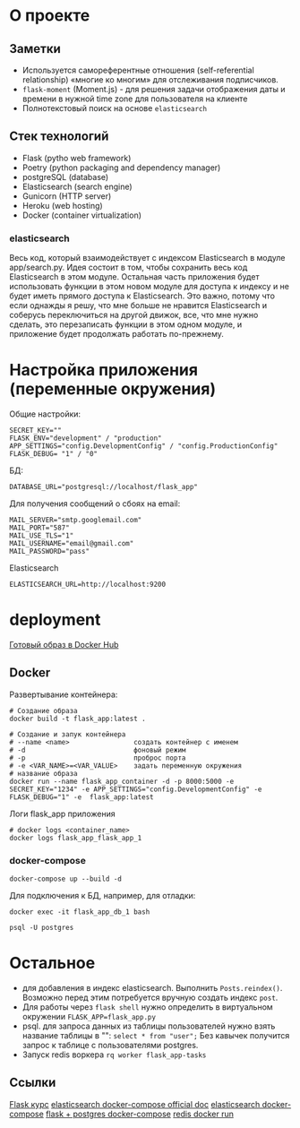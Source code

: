 # О проекте
## Заметки
- Используется самореферентные отношения (self-referential relationship) «многие ко многим» для отслеживания подписчиков.
- `flask-moment` (Moment.js) - для решения задачи отображения даты и времени в нужной time zone для пользователя на клиенте
- Полнотекстовый поиск на основе `elasticsearch`

## Стек технологий
- Flask (pytho web framework)
- Poetry (python packaging and dependency manager)
- postgreSQL (database)
- Elasticsearch (search engine)
- Gunicorn (HTTP server)
- Heroku (web hosting)
- Docker (container virtualization)

### elasticsearch
Весь код, который взаимодействует с индексом Elasticsearch в модуле app/search.py.
Идея состоит в том, чтобы сохранить весь код Elasticsearch в этом модуле. Остальная часть приложения будет использовать функции в этом новом модуле для доступа к индексу и не будет иметь прямого доступа к Elasticsearch. Это важно, потому что если однажды я решу, что мне больше не нравится Elasticsearch и соберусь переключиться на другой движок, все, что мне нужно сделать, это перезаписать функции в этом одном модуле, и приложение будет продолжать работать по-прежнему.

# Настройка приложения (переменные окружения)
Общие настройки:
```
SECRET_KEY=""
FLASK_ENV="development" / "production"
APP_SETTINGS="config.DevelopmentConfig" / "config.ProductionConfig"
FLASK_DEBUG= "1" / "0"
```

БД:
```
DATABASE_URL="postgresql://localhost/flask_app"
```

Для получения сообщений о сбоях на email:
```
MAIL_SERVER="smtp.googlemail.com"
MAIL_PORT="587"
MAIL_USE_TLS="1"
MAIL_USERNAME="email@gmail.com"
MAIL_PASSWORD="pass"
```

Elasticsearch
```
ELASTICSEARCH_URL=http://localhost:9200
```

# deployment
[Готовый образ в Docker Hub](https://hub.docker.com/repository/docker/kuznetsov1024/flask_app)

## Docker
Развертывание контейнера:   
```
# Создание образа
docker build -t flask_app:latest .

# Создание и запук контейнера
# --name <name>                создать контейнер с именем
# -d                           фоновый режим
# -p                           проброс порта
# -e <VAR_NAME>=<VAR_VALUE>    задать переменную окружения
# название образа
docker run --name flask_app_container -d -p 8000:5000 -e SECRET_KEY="1234" -e APP_SETTINGS="config.DevelopmentConfig" -e FLASK_DEBUG="1" -e  flask_app:latest
```
Логи flask_app приложения
```
# docker logs <container_name>
docker logs flask_app_flask_app_1
```

### docker-compose
```
docker-compose up --build -d
```
Для подключения к БД, например, для отладки:
```
docker exec -it flask_app_db_1 bash

psql -U postgres
```

# Остальное
- для добавления в индекс elasticsearch. Выполнить `Posts.reindex()`. Возможно перед этим потребуется вручную создать индекс `post`.
- Для работы через `flask shell` нужно определить в виртуальном окружении `FLASK_APP=flask_app.py`
- psql. для запроса данных из таблицы пользователей нужно взять название таблицы в "": `select * from "user";`
Без кавычек получится запрос к таблице с пользователями postgres.
- Запуск redis воркера `rq worker flask_app-tasks`
## Cсылки
[Flask курс](https://habr.com/ru/post/346306/)
[elasticsearch docker-compose official doc](https://www.elastic.co/guide/en/elasticsearch/reference/current/docker.html)
[elasticsearch docker-compose](https://levelup.gitconnected.com/docker-compose-made-easy-with-elasticsearch-and-kibana-4cb4110a80dd)
[flask + postgres docker-compose](https://levelup.gitconnected.com/dockerizing-a-flask-application-with-a-postgres-database-b5e5bfc24848)
[redis docker run](https://redis.io/docs/stack/get-started/install/docker/)